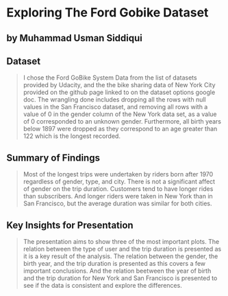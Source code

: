 # Exploring The Ford Gobike Dataset
## by Muhammad Usman Siddiqui


## Dataset

> I chose the Ford GoBike System Data from the list of datasets provided by Udacity, and the the bike sharing data of New York City provided on the github page linked to on the dataset options google doc. The wrangling done includes dropping all the rows with null values in the San Francisco dataset, and removing all rows with a value of 0 in the gender column of the New York data set, as a value of 0 corresponded to an unknown gender. Furthermore, all birth years below 1897 were dropped as they correspond to an age greater than 122 which is the longest recorded.


## Summary of Findings

> Most of the longest trips were undertaken by riders born after 1970 regardless of gender, type, and city. There is not a significant affect of gender on the trip duration. Customers tend to have longer rides than subscribers. And longer riders were taken in New York than in San Francisco, but the average duration was similar for both cities.


## Key Insights for Presentation

> The presentation aims to show three of the most important plots. The relation between the type of user and the trip duration is presented as it is a key result of the analysis. The relation between the gender, the birth year, and the trip duration is presented as this covers a few important conclusions. And the relation beetween the year of birth and the trip duration for New York and San Francisco is presented to see if the data is consistent and explore the differences. 